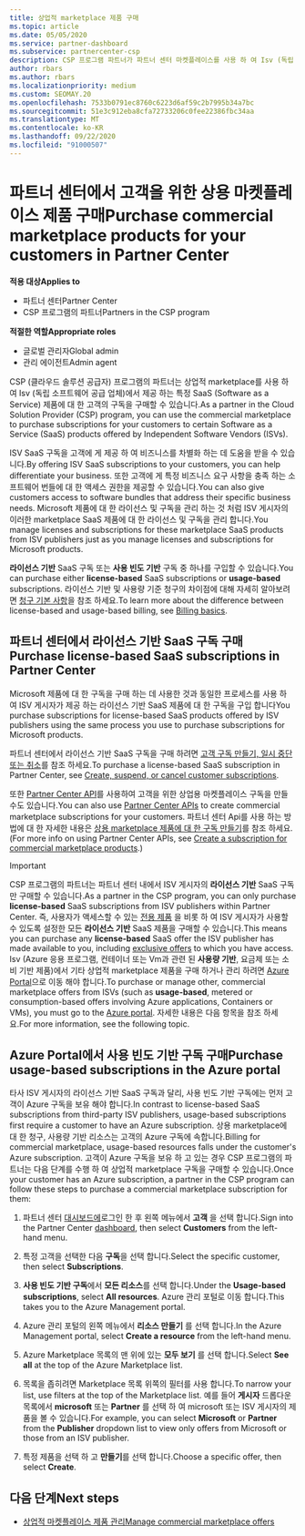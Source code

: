 ```yaml
---
title: 상업적 marketplace 제품 구매
ms.topic: article
ms.date: 05/05/2020
ms.service: partner-dashboard
ms.subservice: partnercenter-csp
description: CSP 프로그램 파트너가 파트너 센터 마켓플레이스를 사용 하 여 Isv (독립 소프트웨어 공급 업체)의 SaaS 제품을 고객에 게 구매할 수 있는 방법에 대해 알아봅니다.
author: rbars
ms.author: rbars
ms.localizationpriority: medium
ms.custom: SEOMAY.20
ms.openlocfilehash: 7533b0791ec8760c6223d6af59c2b7995b34a7bc
ms.sourcegitcommit: 51e3c912eba8cfa72733206c0fee22386fbc34aa
ms.translationtype: MT
ms.contentlocale: ko-KR
ms.lasthandoff: 09/22/2020
ms.locfileid: "91000507"
---
```

# <a name="purchase-commercial-marketplace-products-for-your-customers-in-partner-center"></a><span data-ttu-id="826ba-103">파트너 센터에서 고객을 위한 상용 마켓플레이스 제품 구매</span><span class="sxs-lookup"><span data-stu-id="826ba-103">Purchase commercial marketplace products for your customers in Partner Center</span></span>

<span data-ttu-id="826ba-104">**적용 대상**</span><span class="sxs-lookup"><span data-stu-id="826ba-104">**Applies to**</span></span>

- <span data-ttu-id="826ba-105">파트너 센터</span><span class="sxs-lookup"><span data-stu-id="826ba-105">Partner Center</span></span>
- <span data-ttu-id="826ba-106">CSP 프로그램의 파트너</span><span class="sxs-lookup"><span data-stu-id="826ba-106">Partners in the CSP program</span></span>

<span data-ttu-id="826ba-107">**적절한 역할**</span><span class="sxs-lookup"><span data-stu-id="826ba-107">**Appropriate roles**</span></span>

- <span data-ttu-id="826ba-108">글로벌 관리자</span><span class="sxs-lookup"><span data-stu-id="826ba-108">Global admin</span></span>
- <span data-ttu-id="826ba-109">관리 에이전트</span><span class="sxs-lookup"><span data-stu-id="826ba-109">Admin agent</span></span>

<span data-ttu-id="826ba-110">CSP (클라우드 솔루션 공급자) 프로그램의 파트너는 상업적 marketplace를 사용 하 여 Isv (독립 소프트웨어 공급 업체)에서 제공 하는 특정 SaaS (Software as a Service) 제품에 대 한 고객의 구독을 구매할 수 있습니다.</span><span class="sxs-lookup"><span data-stu-id="826ba-110">As a partner in the Cloud Solution Provider (CSP) program, you can use the commercial marketplace to purchase subscriptions for your customers to certain Software as a Service (SaaS) products offered by Independent Software Vendors (ISVs).</span></span> 

<span data-ttu-id="826ba-111">ISV SaaS 구독을 고객에 게 제공 하 여 비즈니스를 차별화 하는 데 도움을 받을 수 있습니다.</span><span class="sxs-lookup"><span data-stu-id="826ba-111">By offering ISV SaaS subscriptions to your customers, you can help differentiate your business.</span></span> <span data-ttu-id="826ba-112">또한 고객에 게 특정 비즈니스 요구 사항을 충족 하는 소프트웨어 번들에 대 한 액세스 권한을 제공할 수 있습니다.</span><span class="sxs-lookup"><span data-stu-id="826ba-112">You can also give customers access to software bundles that address their specific business needs.</span></span> <span data-ttu-id="826ba-113">Microsoft 제품에 대 한 라이선스 및 구독을 관리 하는 것 처럼 ISV 게시자의 이러한 marketplace SaaS 제품에 대 한 라이선스 및 구독을 관리 합니다.</span><span class="sxs-lookup"><span data-stu-id="826ba-113">You manage licenses and subscriptions for these marketplace SaaS products from ISV publishers just as you manage licenses and subscriptions for Microsoft products.</span></span>

<span data-ttu-id="826ba-114">**라이선스 기반** SaaS 구독 또는 **사용 빈도 기반** 구독 중 하나를 구입할 수 있습니다.</span><span class="sxs-lookup"><span data-stu-id="826ba-114">You can purchase either **license-based** SaaS subscriptions or **usage-based** subscriptions.</span></span> <span data-ttu-id="826ba-115">라이선스 기반 및 사용량 기준 청구의 차이점에 대해 자세히 알아보려면 [청구 기본 사항](billing-basics.md)을 참조 하세요.</span><span class="sxs-lookup"><span data-stu-id="826ba-115">To learn more about the difference between license-based and usage-based billing, see [Billing basics](billing-basics.md).</span></span>

## <a name="purchase-license-based-saas-subscriptions-in-partner-center"></a><span data-ttu-id="826ba-116">파트너 센터에서 라이선스 기반 SaaS 구독 구매</span><span class="sxs-lookup"><span data-stu-id="826ba-116">Purchase license-based SaaS subscriptions in Partner Center</span></span>

<span data-ttu-id="826ba-117">Microsoft 제품에 대 한 구독을 구매 하는 데 사용한 것과 동일한 프로세스를 사용 하 여 ISV 게시자가 제공 하는 라이선스 기반 SaaS 제품에 대 한 구독을 구입 합니다</span><span class="sxs-lookup"><span data-stu-id="826ba-117">You purchase subscriptions for license-based SaaS products offered by ISV publishers using the same process you use to purchase subscriptions for Microsoft products.</span></span>

<span data-ttu-id="826ba-118">파트너 센터에서 라이선스 기반 SaaS 구독을 구매 하려면 [고객 구독 만들기, 일시 중단 또는 취소](create-a-new-subscription.md#create-a-new-subscription)를 참조 하세요.</span><span class="sxs-lookup"><span data-stu-id="826ba-118">To purchase a license-based SaaS subscription in Partner Center, see [Create, suspend, or cancel customer subscriptions](create-a-new-subscription.md#create-a-new-subscription).</span></span>

<span data-ttu-id="826ba-119">또한 [Partner Center API](/partner-center/develop/)를 사용하여 고객을 위한 상업용 마켓플레이스 구독을 만들 수도 있습니다.</span><span class="sxs-lookup"><span data-stu-id="826ba-119">You can also use [Partner Center APIs](/partner-center/develop/) to create commercial marketplace subscriptions for your customers.</span></span> <span data-ttu-id="826ba-120">파트너 센터 Api를 사용 하는 방법에 대 한 자세한 내용은 [상용 marketplace 제품에 대 한 구독 만들기](/partner-center/develop/create-subscription-azure-marketplace-products)를 참조 하세요.</span><span class="sxs-lookup"><span data-stu-id="826ba-120">(For more info on using Partner Center APIs, see [Create a subscription for commercial marketplace products](/partner-center/develop/create-subscription-azure-marketplace-products).)</span></span>

>[!IMPORTANT]
> <span data-ttu-id="826ba-121">CSP 프로그램의 파트너는 파트너 센터 내에서 ISV 게시자의 **라이선스 기반** SaaS 구독만 구매할 수 있습니다.</span><span class="sxs-lookup"><span data-stu-id="826ba-121">As a partner in the CSP program, you can only purchase **license-based** SaaS subscriptions from ISV publishers within Partner Center.</span></span> <span data-ttu-id="826ba-122">즉, 사용자가 액세스할 수 있는 [전용 제품](csp-commercial-marketplace-discover.md#learn-about-marketplace-exclusive-offers) 을 비롯 하 여 ISV 게시자가 사용할 수 있도록 설정한 모든 **라이선스 기반** SaaS 제품을 구매할 수 있습니다.</span><span class="sxs-lookup"><span data-stu-id="826ba-122">This means you can purchase any **license-based** SaaS offer the ISV publisher has made available to you, including [exclusive offers](csp-commercial-marketplace-discover.md#learn-about-marketplace-exclusive-offers) to which you have access.</span></span> <span data-ttu-id="826ba-123">Isv (Azure 응용 프로그램, 컨테이너 또는 Vm과 관련 된 **사용량 기반**, 요금제 또는 소비 기반 제품)에서 기타 상업적 marketplace 제품을 구매 하거나 관리 하려면 [Azure Portal](https://portal.azure.com/)으로 이동 해야 합니다.</span><span class="sxs-lookup"><span data-stu-id="826ba-123">To purchase or manage other, commercial marketplace offers from ISVs (such as **usage-based**, metered or consumption-based offers involving Azure applications, Containers or VMs), you must go to the [Azure portal](https://portal.azure.com/).</span></span> <span data-ttu-id="826ba-124">자세한 내용은 다음 항목을 참조 하세요.</span><span class="sxs-lookup"><span data-stu-id="826ba-124">For more information, see the following topic.</span></span>

## <a name="purchase-usage-based-subscriptions-in-the-azure-portal"></a><span data-ttu-id="826ba-125">Azure Portal에서 사용 빈도 기반 구독 구매</span><span class="sxs-lookup"><span data-stu-id="826ba-125">Purchase usage-based subscriptions in the Azure portal</span></span>

<span data-ttu-id="826ba-126">타사 ISV 게시자의 라이선스 기반 SaaS 구독과 달리, 사용 빈도 기반 구독에는 먼저 고객이 Azure 구독을 보유 해야 합니다.</span><span class="sxs-lookup"><span data-stu-id="826ba-126">In contrast to license-based SaaS subscriptions from third-party ISV publishers, usage-based subscriptions first require a customer to have an Azure subscription.</span></span> <span data-ttu-id="826ba-127">상용 marketplace에 대 한 청구, 사용량 기반 리소스는 고객의 Azure 구독에 속합니다.</span><span class="sxs-lookup"><span data-stu-id="826ba-127">Billing for commercial marketplace, usage-based resources falls under the customer's Azure subscription.</span></span> <span data-ttu-id="826ba-128">고객이 Azure 구독을 보유 하 고 있는 경우 CSP 프로그램의 파트너는 다음 단계를 수행 하 여 상업적 marketplace 구독을 구매할 수 있습니다.</span><span class="sxs-lookup"><span data-stu-id="826ba-128">Once your customer has an Azure subscription, a partner in the CSP program can follow these steps to purchase a commercial marketplace subscription for them:</span></span>

1. <span data-ttu-id="826ba-129">파트너 센터 [대시보드에](https://partner.microsoft.com/dashboard)로그인 한 후 왼쪽 메뉴에서 **고객** 을 선택 합니다.</span><span class="sxs-lookup"><span data-stu-id="826ba-129">Sign into the Partner Center [dashboard](https://partner.microsoft.com/dashboard), then select **Customers** from the left-hand menu.</span></span>

2. <span data-ttu-id="826ba-130">특정 고객을 선택한 다음 **구독**을 선택 합니다.</span><span class="sxs-lookup"><span data-stu-id="826ba-130">Select the specific customer, then select **Subscriptions**.</span></span>  

3. <span data-ttu-id="826ba-131">**사용 빈도 기반 구독**에서 **모든 리소스**를 선택 합니다.</span><span class="sxs-lookup"><span data-stu-id="826ba-131">Under the **Usage-based subscriptions**, select **All resources**.</span></span> <span data-ttu-id="826ba-132">Azure 관리 포털로 이동 합니다.</span><span class="sxs-lookup"><span data-stu-id="826ba-132">This takes you to the Azure Management portal.</span></span>

4. <span data-ttu-id="826ba-133">Azure 관리 포털의 왼쪽 메뉴에서 **리소스 만들기** 를 선택 합니다.</span><span class="sxs-lookup"><span data-stu-id="826ba-133">In the Azure Management portal, select **Create a resource** from the left-hand menu.</span></span>

5. <span data-ttu-id="826ba-134">Azure Marketplace 목록의 맨 위에 있는 **모두 보기** 를 선택 합니다.</span><span class="sxs-lookup"><span data-stu-id="826ba-134">Select **See all** at the top of the Azure Marketplace list.</span></span>

6. <span data-ttu-id="826ba-135">목록을 좁히려면 Marketplace 목록 위쪽의 필터를 사용 합니다.</span><span class="sxs-lookup"><span data-stu-id="826ba-135">To narrow your list, use filters at the top of the Marketplace list.</span></span> <span data-ttu-id="826ba-136">예를 들어 **게시자** 드롭다운 목록에서 **microsoft** 또는 **Partner** 를 선택 하 여 microsoft 또는 ISV 게시자의 제품을 볼 수 있습니다.</span><span class="sxs-lookup"><span data-stu-id="826ba-136">For example, you can select **Microsoft** or **Partner** from the **Publisher** dropdown list to view only offers from Microsoft or those from an ISV publisher.</span></span>

7. <span data-ttu-id="826ba-137">특정 제품을 선택 하 고 **만들기**를 선택 합니다.</span><span class="sxs-lookup"><span data-stu-id="826ba-137">Choose a specific offer, then select **Create**.</span></span>

## <a name="next-steps"></a><span data-ttu-id="826ba-138">다음 단계</span><span class="sxs-lookup"><span data-stu-id="826ba-138">Next steps</span></span>

- [<span data-ttu-id="826ba-139">상업적 마켓플레이스 제품 관리</span><span class="sxs-lookup"><span data-stu-id="826ba-139">Manage commercial marketplace offers</span></span>](csp-commercial-marketplace-purchase.md)